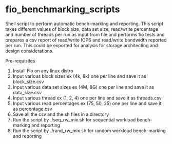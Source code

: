 # fio_benchmarking_scripts

Shell script to perform automatic bench-marking and reporting. This script takes different values of block size, data set size, read/write percentage and number of threads per run as input from file and performs fio tests and prepares a csv report of read/write IOPS and read/write bandwidth reported per run. This could be exported for analysis for storage architecting and design considerations.

Pre-requisites
  1.  Install Fio on any linux distro
  2.  Input various block sizes ex (4k, 8k) one per line and save it as block_size.csv
  3.  Input various data set sizes ex (4M, 8G) one per line and save it as data_size.csv
  4.  Input various thread ex (1, 2, 4) one per line and save it as threads.csv
  5.  Input various read percentages ex (75, 50, 25) one per line and save it as percentage.csv
  6.  Save all the csv and the sh files in a directory
  7.  Run the script by ./seq_rw_mix.sh for sequential workload bench-marking and reporting
  8.  Run the script by ./rand_rw_mix.sh for random workload bench-marking and reporting
